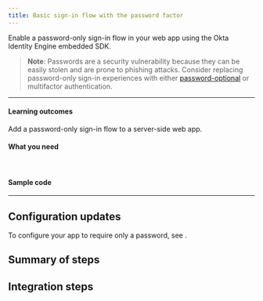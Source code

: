 ```yaml
---
title: Basic sign-in flow with the password factor
---
```


<ApiLifecycle access="ie" />

Enable a password-only sign-in flow in your web app using the Okta Identity Engine embedded SDK.

> **Note**: Passwords are a security vulnerability because they can be easily stolen and are prone to phishing attacks. Consider replacing password-only sign-in experiences with either [password-optional](https://developer.okta.com/docs/guides/pwd-optional-overview) or multifactor authentication.
<StackSnippet snippet="pwdoptionalusecase" />

---

#### Learning outcomes

Add a password-only sign-in flow to a server-side web app.

#### What you need

<StackSnippet snippet="whatyouneed" />
<br />

#### Sample code

<StackSnippet snippet="samplecode" />

---

## Configuration updates

To configure your app to require only a password, see <StackSnippet snippet="configureyourapp" inline />.

## Summary of steps

<StackSnippet snippet="summaryofsteps" />

## Integration steps

<StackSnippet snippet="integrationsteps" />

<StackSnippet snippet="getuserprofile" />
